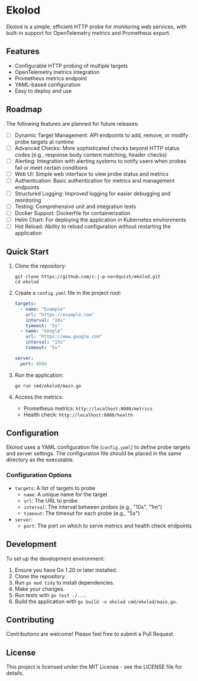 # Ekolod

Ekolod is a simple, efficient HTTP probe for monitoring web services, with built-in support for OpenTelemetry metrics and Prometheus export.

## Features

- Configurable HTTP probing of multiple targets
- OpenTelemetry metrics integration
- Prometheus metrics endpoint
- YAML-based configuration
- Easy to deploy and use

## Roadmap

The following features are planned for future releases:

- [ ] Dynamic Target Management: API endpoints to add, remove, or modify probe targets at runtime
- [ ] Advanced Checks: More sophisticated checks beyond HTTP status codes (e.g., response body content matching, header checks)
- [ ] Alerting: Integration with alerting systems to notify users when probes fail or meet certain conditions
- [ ] Web UI: Simple web interface to view probe status and metrics
- [ ] Authentication: Basic authentication for metrics and management endpoints
- [ ] Structured Logging: Improved logging for easier debugging and monitoring
- [ ] Testing: Comprehensive unit and integration tests
- [ ] Docker Support: Dockerfile for containerization
- [ ] Helm Chart: For deploying the application in Kubernetes environments
- [ ] Hot Reload: Ability to reload configuration without restarting the application

## Quick Start

1. Clone the repository:
   ```
   git clone https://github.com/c-j-p-nordquist/ekolod.git
   cd ekolod
   ```

2. Create a `config.yaml` file in the project root:
   ```yaml
   targets:
     - name: "Example"
       url: "https://example.com"
       interval: "10s"
       timeout: "5s"
     - name: "Google"
       url: "https://www.google.com"
       interval: "15s"
       timeout: "5s"

   server:
     port: 8080
   ```

3. Run the application:
   ```
   go run cmd/ekolod/main.go
   ```

4. Access the metrics:
   - Prometheus metrics: `http://localhost:8080/metrics`
   - Health check: `http://localhost:8080/health`

## Configuration

Ekolod uses a YAML configuration file (`config.yaml`) to define probe targets and server settings. The configuration file should be placed in the same directory as the executable.

### Configuration Options

- `targets`: A list of targets to probe
  - `name`: A unique name for the target
  - `url`: The URL to probe
  - `interval`: The interval between probes (e.g., "10s", "1m")
  - `timeout`: The timeout for each probe (e.g., "5s")
- `server`:
  - `port`: The port on which to serve metrics and health check endpoints

## Development

To set up the development environment:

1. Ensure you have Go 1.20 or later installed.
2. Clone the repository.
3. Run `go mod tidy` to install dependencies.
4. Make your changes.
5. Run tests with `go test ./...`.
6. Build the application with `go build -o ekolod cmd/ekolod/main.go`.

## Contributing

Contributions are welcome! Please feel free to submit a Pull Request.

## License

This project is licensed under the MIT License - see the LICENSE file for details.